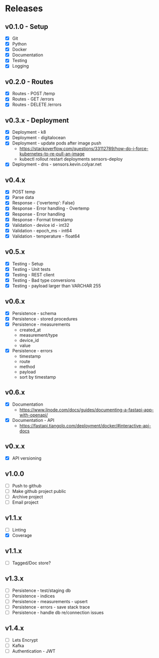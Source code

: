# Releases

## v0.1.0 - Setup
- [X] Git
- [X] Python
- [X] Docker
- [X] Documentation
- [X] Testing
- [X] Logging

## v0.2.0 - Routes
- [X] Routes - POST /temp
- [X] Routes - GET /errors
- [X] Routes - DELETE /errors

## v0.3.x - Deployment
- [X] Deployment - k8
- [X] Deployment - digitalocean
- [X] Deployment - update pods after image push
  + https://stackoverflow.com/questions/33112789/how-do-i-force-kubernetes-to-re-pull-an-image
  + kubectl rollout restart deployments sensors-deploy
- [X] Deployment - dns - sensors.kevin.colyar.net

## v0.4.x
- [X] POST temp
- [X] Parse data
- [X] Response - {'overtemp': False}
- [X] Response - Error handling - Overtemp
- [X] Response - Error handling
- [X] Response - Format timestamp
- [X] Validation - device id - int32
- [X] Validation - epoch_ms - int64
- [X] Validation - temperature - float64

## v0.5.x
- [X] Testing - Setup
- [X] Testing - Unit tests
- [X] Testing - REST client
- [X] Testing - Bad type conversions
- [X] Testing - payload larger than VARCHAR 255

## v0.6.x
- [X] Persistence - schema
- [X] Persistence - stored procedures
- [X] Persistence - measurements
    + created_at
    + measurement/type
    + device_id 
    + value 
- [X] Persistence - errors
    + timestamp
    + route
    + method
    + payload
    + sort by timestamp

## v0.6.x
- [X] Documentation
  + https://www.linode.com/docs/guides/documenting-a-fastapi-app-with-openapi/
- [X] Documentation - API
  + https://fastapi.tiangolo.com/deployment/docker/#interactive-api-docs

## v0.x.x
- [X] API versioning

## v1.0.0
- [ ] Push to github
- [ ] Make github project public
- [ ] Archive project
- [ ] Email project

## v1.1.x
- [ ] Linting
- [X] Coverage

## v1.1.x
- [ ] Tagged/Doc store?

## v1.3.x
- [ ] Persistence - test/staging db
- [ ] Persistence - indices
- [ ] Persistence - measurements - upsert
- [ ] Persistence - errors - save stack trace
- [ ] Persistence - handle db re/connection issues

## v1.4.x
- [ ] Lets Encrypt
- [ ] Kafka
- [ ] Authentication - JWT
